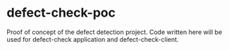 # defect-check-poc
Proof of concept of the defect detection project. Code written here will be used for defect-check application and defect-check-client.
